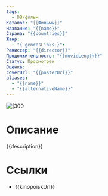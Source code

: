 ```yaml
---
tags:
  - DB/фильм
Каталог: "[[Фильмы]]"
Название: "{{name}}"
Страна: "{{countries}}"
Жанр:
  - "{ genresLinks }": 
Режиссер: "{{director}}"
Продолжительность: "{{movieLength}}"
Статус: Просмотрен
Оценка: 
coverUrl: "{{posterUrl}}"
aliases:
  - "{{name}}"
  - "{{alternativeName}}"
---
```


![|300]({{posterUrl}})

# Описание
{{description}}

# Ссылки
- {{kinopoiskUrl}}
